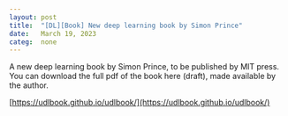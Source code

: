 ```yaml
---
layout: post
title:  "[DL][Book] New deep learning book by Simon Prince"
date:   March 19, 2023
categ:  none
---
```






A new deep learning book by Simon Prince, to be published by MIT press. You can download the full pdf of the book here (draft), made available by the author.

[https://udlbook.github.io/udlbook/](https://udlbook.github.io/udlbook/)



 

